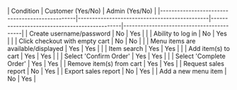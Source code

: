 | Condition                                      | Customer (Yes/No)                             | Admin (Yes/No)                               |
|------------------------------------------------|----------------------------------------------|----------------------------------------------|------------------------------------------|
| Create username/password                       | No                                           | Yes                                          |                                          |
| Ability to log in                              | No                                           | Yes                                          |                                          |
| Click checkout with empty cart                 | No                                           | No                                           |                                          |
| Menu items are available/displayed             | Yes                                          | Yes                                          |                                          |
| Item search                                    | Yes                                          | Yes                                          |                                          |
| Add item(s) to cart                            | Yes                                          | Yes                                          |                                          |
| Select 'Confirm Order'                         | Yes                                          | Yes                                          |                                          |
| Select 'Complete Order'                        | Yes                                          | Yes                                          |
| Remove item(s) from cart                       | Yes                                          | Yes                                          |
| Request sales report                           | No                                           | Yes                                          |
| Export sales report                            | No                                           | Yes                                          |
| Add a new menu item                            | No                                           | Yes                                          |
